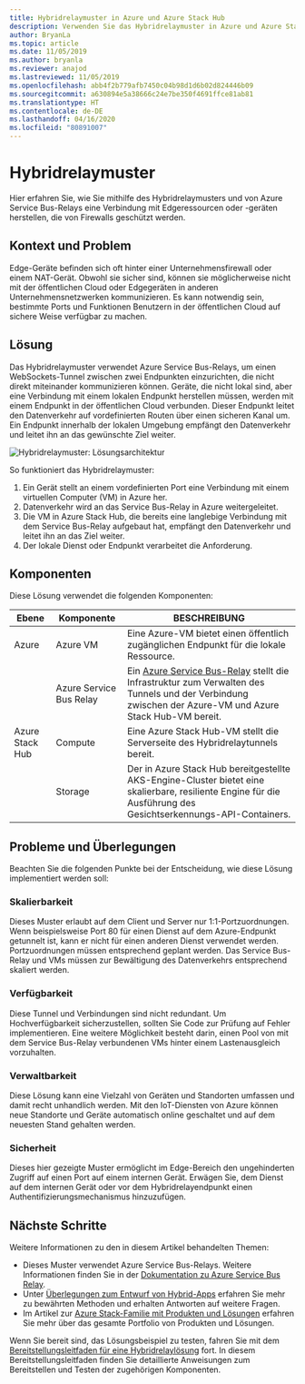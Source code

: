 ```yaml
---
title: Hybridrelaymuster in Azure und Azure Stack Hub
description: Verwenden Sie das Hybridrelaymuster in Azure und Azure Stack Hub, um eine Verbindung mit von Firewalls geschützten Edgeressourcen herzustellen.
author: BryanLa
ms.topic: article
ms.date: 11/05/2019
ms.author: bryanla
ms.reviewer: anajod
ms.lastreviewed: 11/05/2019
ms.openlocfilehash: abb4f2b779afb7450c04b98d1d6b02d824446b09
ms.sourcegitcommit: a630894e5a38666c24e7be350f4691ffce81ab81
ms.translationtype: HT
ms.contentlocale: de-DE
ms.lasthandoff: 04/16/2020
ms.locfileid: "80891007"
---
```

# <a name="hybrid-relay-pattern"></a>Hybridrelaymuster

Hier erfahren Sie, wie Sie mithilfe des Hybridrelaymusters und von Azure Service Bus-Relays eine Verbindung mit Edgeressourcen oder -geräten herstellen, die von Firewalls geschützt werden.

## <a name="context-and-problem"></a>Kontext und Problem

Edge-Geräte befinden sich oft hinter einer Unternehmensfirewall oder einem NAT-Gerät. Obwohl sie sicher sind, können sie möglicherweise nicht mit der öffentlichen Cloud oder Edgegeräten in anderen Unternehmensnetzwerken kommunizieren. Es kann notwendig sein, bestimmte Ports und Funktionen Benutzern in der öffentlichen Cloud auf sichere Weise verfügbar zu machen.

## <a name="solution"></a>Lösung

Das Hybridrelaymuster verwendet Azure Service Bus-Relays, um einen WebSockets-Tunnel zwischen zwei Endpunkten einzurichten, die nicht direkt miteinander kommunizieren können. Geräte, die nicht lokal sind, aber eine Verbindung mit einem lokalen Endpunkt herstellen müssen, werden mit einem Endpunkt in der öffentlichen Cloud verbunden. Dieser Endpunkt leitet den Datenverkehr auf vordefinierten Routen über einen sicheren Kanal um. Ein Endpunkt innerhalb der lokalen Umgebung empfängt den Datenverkehr und leitet ihn an das gewünschte Ziel weiter.

![Hybridrelaymuster: Lösungsarchitektur](media/pattern-hybrid-relay/solution-architecture.png)

So funktioniert das Hybridrelaymuster:

1. Ein Gerät stellt an einem vordefinierten Port eine Verbindung mit einem virtuellen Computer (VM) in Azure her.
2. Datenverkehr wird an das Service Bus-Relay in Azure weitergeleitet.
3. Die VM in Azure Stack Hub, die bereits eine langlebige Verbindung mit dem Service Bus-Relay aufgebaut hat, empfängt den Datenverkehr und leitet ihn an das Ziel weiter.
4. Der lokale Dienst oder Endpunkt verarbeitet die Anforderung.

## <a name="components"></a>Komponenten

Diese Lösung verwendet die folgenden Komponenten:

| Ebene | Komponente | BESCHREIBUNG |
|----------|-----------|-------------|
| Azure | Azure VM | Eine Azure-VM bietet einen öffentlich zugänglichen Endpunkt für die lokale Ressource. |
| | Azure Service Bus Relay | Ein [Azure Service Bus-Relay](/azure/service-bus-relay/) stellt die Infrastruktur zum Verwalten des Tunnels und der Verbindung zwischen der Azure-VM und Azure Stack Hub-VM bereit.|
| Azure Stack Hub | Compute | Eine Azure Stack Hub-VM stellt die Serverseite des Hybridrelaytunnels bereit. |
| | Storage | Der in Azure Stack Hub bereitgestellte AKS-Engine-Cluster bietet eine skalierbare, resiliente Engine für die Ausführung des Gesichtserkennungs-API-Containers.|

## <a name="issues-and-considerations"></a>Probleme und Überlegungen

Beachten Sie die folgenden Punkte bei der Entscheidung, wie diese Lösung implementiert werden soll:

### <a name="scalability"></a>Skalierbarkeit

Dieses Muster erlaubt auf dem Client und Server nur 1:1-Portzuordnungen. Wenn beispielsweise Port 80 für einen Dienst auf dem Azure-Endpunkt getunnelt ist, kann er nicht für einen anderen Dienst verwendet werden. Portzuordnungen müssen entsprechend geplant werden. Das Service Bus-Relay und VMs müssen zur Bewältigung des Datenverkehrs entsprechend skaliert werden.

### <a name="availability"></a>Verfügbarkeit

Diese Tunnel und Verbindungen sind nicht redundant. Um Hochverfügbarkeit sicherzustellen, sollten Sie Code zur Prüfung auf Fehler implementieren. Eine weitere Möglichkeit besteht darin, einen Pool von mit dem Service Bus-Relay verbundenen VMs hinter einem Lastenausgleich vorzuhalten.

### <a name="manageability"></a>Verwaltbarkeit

Diese Lösung kann eine Vielzahl von Geräten und Standorten umfassen und damit recht unhandlich werden. Mit den IoT-Diensten von Azure können neue Standorte und Geräte automatisch online geschaltet und auf dem neuesten Stand gehalten werden.

### <a name="security"></a>Sicherheit

Dieses hier gezeigte Muster ermöglicht im Edge-Bereich den ungehinderten Zugriff auf einen Port auf einem internen Gerät. Erwägen Sie, dem Dienst auf dem internen Gerät oder vor dem Hybridrelayendpunkt einen Authentifizierungsmechanismus hinzuzufügen.

## <a name="next-steps"></a>Nächste Schritte

Weitere Informationen zu den in diesem Artikel behandelten Themen:

- Dieses Muster verwendet Azure Service Bus-Relays. Weitere Informationen finden Sie in der [Dokumentation zu Azure Service Bus Relay](/azure/service-bus-relay/).
- Unter [Überlegungen zum Entwurf von Hybrid-Apps](overview-app-design-considerations.md) erfahren Sie mehr zu bewährten Methoden und erhalten Antworten auf weitere Fragen.
- Im Artikel zur [Azure Stack-Familie mit Produkten und Lösungen](/azure-stack) erfahren Sie mehr über das gesamte Portfolio von Produkten und Lösungen.

Wenn Sie bereit sind, das Lösungsbeispiel zu testen, fahren Sie mit dem [Bereitstellungsleitfaden für eine Hybridrelaylösung](https://aka.ms/hybridrelaydeployment) fort. In diesem Bereitstellungsleitfaden finden Sie detaillierte Anweisungen zum Bereitstellen und Testen der zugehörigen Komponenten.
